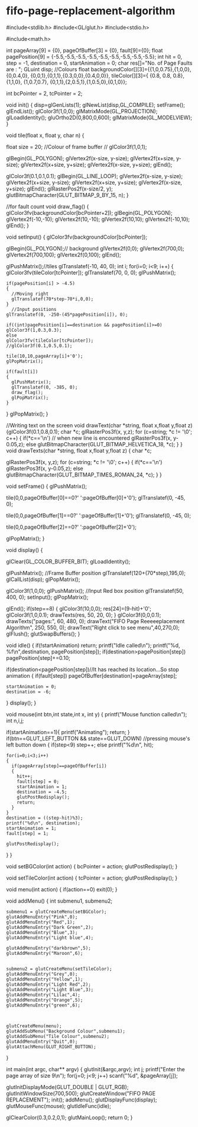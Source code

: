 # fifo-page-replacement-algorithm
#include<stdlib.h>
#include<GL/glut.h>
#include<stdio.h>

#include<math.h>

int pageArray[9] = {0}, pageOfBuffer[3] = {0}, fault[9]={0};
float pagePosition[9] = {-5.5,-5.5,-5.5,-5.5,-5.5,-5.5,-5.5,-5.5,-5.5};
int hit = 0, step = -1, destination = 0, startAnimation = 0;
char res[]="No. of Page Faults are :  ";
GLuint disp;
//Colours
float backgroundColor[][3]={{1,0,0.75},{1,0,0}, {0,0.4,0}, {0,0,1},{0,1,1},{0.3,0,0},{0.4,0,0}}, tileColor[][3]={ {0.8, 0.8, 0.8},{1,1,0}, {1,0.7,0.7}, {0,1,1},{2,0.5,1},{1,0.5,0},{0,1,0}};

int bcPointer = 2, tcPointer = 2;

void init()
{
  disp=glGenLists(1);
  glNewList(disp,GL_COMPILE);
  setFrame();
  glEndList();
  glColor3f(1,0,0);
  glMatrixMode(GL_PROJECTION);
  glLoadIdentity();
  gluOrtho2D(0,800,0,600);
  glMatrixMode(GL_MODELVIEW);
}

void tile(float x, float y, char n)
{

  float size = 20;
  //Colour of frame buffer
  // glColor3f(1,0,1);

  glBegin(GL_POLYGON);
  glVertex2f(x-size, y-size);
  glVertex2f(x+size, y-size);
  glVertex2f(x+size, y+size);
  glVertex2f(x-size, y+size);
  glEnd();

  glColor3f(0.1,0.1,0.1);
  glBegin(GL_LINE_LOOP);
  glVertex2f(x-size, y-size);
  glVertex2f(x+size, y-size);
  glVertex2f(x+size, y+size);
  glVertex2f(x-size, y+size);
  glEnd();
  glRasterPos2f(x-size/2, y);
  glutBitmapCharacter(GLUT_BITMAP_9_BY_15, n);
}

//for fault count
void draw_flag()
{
  glColor3fv(backgroundColor[bcPointer+2]);
  glBegin(GL_POLYGON);
  glVertex2f(-10,-10);
  glVertex2f(10,-10);
  glVertex2f(10,10);
  glVertex2f(-10,10);
  glEnd();
}

void setInput()
{
  glColor3fv(backgroundColor[bcPointer]);

  glBegin(GL_POLYGON);// background
  glVertex2f(0,0);
  glVertex2f(700,0);
  glVertex2f(700,100);
  glVertex2f(0,100);
  glEnd();


  glPushMatrix();//tiles
  glTranslatef(-10, 40, 0);
  int i;
  for(i=0; i<9; i++)
  {
    glColor3fv(tileColor[tcPointer]);
    glTranslatef(70, 0, 0);
    glPushMatrix();

    if(pagePosition[i] > -4.5)
    {
      //Moving right
      glTranslatef(70*step-70*i,0,0);
    }
      //Input positions
    glTranslatef(0, -250-(45*pagePosition[i]), 0);

    if((int)pagePosition[i]==destination && pagePosition[i]>=0)
    glColor3f(1,0.3,0.3);
    else
    glColor3fv(tileColor[tcPointer]);
    //glColor3f(0.1,0.5,0.1);

    tile(10,10,pageArray[i]+'0');
    glPopMatrix();

    if(fault[i])
    {
      glPushMatrix();
      glTranslatef(0, -385, 0);
      draw_flag();
      glPopMatrix();
    }

  }
  glPopMatrix();
}

//Writing text on the screen
void drawText(char *string, float x,float y,float z)
{glColor3f(0.1,0.8,0.1);
  char *c;
  glRasterPos3f(x, y,z);
  for (c=string; *c != '\0'; c++)
  {
    if(*c=='\n') // when new line is encountered
    glRasterPos3f(x, y-0.05,z);
    else
    glutBitmapCharacter(GLUT_BITMAP_HELVETICA_18, *c);
  }
}
void drawTexts(char *string, float x,float y,float z)
{
  char *c;
  
  glRasterPos3f(x, y,z);
  for (c=string; *c != '\0'; c++)
  {
    if(*c=='\n')
    glRasterPos3f(x, y-0.05,z);
    else
    glutBitmapCharacter(GLUT_BITMAP_TIMES_ROMAN_24, *c);
  }
}

void setFrame()
{
  glPushMatrix();

  tile(0,0,pageOfBuffer[0]==0?' ':pageOfBuffer[0]+'0');
  glTranslatef(0, -45, 0);

  tile(0,0,pageOfBuffer[1]==0?' ':pageOfBuffer[1]+'0');
  glTranslatef(0, -45, 0);

  tile(0,0,pageOfBuffer[2]==0?' ':pageOfBuffer[2]+'0');

  glPopMatrix();
}


void display()
{

  glClear(GL_COLOR_BUFFER_BIT);
  glLoadIdentity();


 glPushMatrix();
  //Frame Buffer position
  glTranslatef(120+(70*step),195,0);
 glCallList(disp);
  glPopMatrix();

  glColor3f(1,0,0);
  glPushMatrix();
  //Input Red box position
  glTranslatef(50, 400, 0);
  setInput();
  glPopMatrix();

  glEnd();
if(step==8)
  {
    glColor3f(10,0,0);
    res[24]=(9-hit)+'0';
    glColor3f(1,0,0.1);
    drawTexts(res, 50, 20, 0);
  }
  glColor3f(0,0,0.1);
  drawTexts("pages:", 60, 480, 0);
  drawText("FIFO Page Reeeeeplacement Algorithm", 250, 550, 0);
  drawText("Right click to see menu",40,270,0);
  glFlush();
  glutSwapBuffers();
}

void idle()
{
  if(!startAnimation)
  return;
  printf("Idle called\n");
  printf("%d, %f\n",destination, pagePosition[step]);
  if(destination>pagePosition[step])
  pagePosition[step]+=0.10;

  if(destination<pagePosition[step])//It has reached its location...So stop animation
  {
    if(fault[step])
    pageOfBuffer[destination]=pageArray[step];

    startAnimation = 0;
    destination = -6;
  }
  display();
}

void mouse(int btn,int state,int x, int y)
{
  printf("Mouse function called\n");
  int n,i,j;

  if(startAnimation==1){
    printf("Animating");
    return;
  }
  if(btn==GLUT_LEFT_BUTTON && state==GLUT_DOWN) //pressing mouse's left button down 
  {
    if(step<9)
    step++;
    else
    printf("%d\n", hit);


    for(i=0;i<3;i++)
    {
      if(pageArray[step]==pageOfBuffer[i])
      {
        hit++;
        fault[step] = 0;
        startAnimation = 1;
        destination = -4.5;
        glutPostRedisplay();
        return;
      }
    }
    destination = ((step-hit)%3);
    printf("%d\n", destination);
    startAnimation = 1;
    fault[step] = 1;

    glutPostRedisplay();
  }
}

void setBGColor(int action)
{
	bcPointer = action;
	glutPostRedisplay();
}

void setTileColor(int action)
{
	tcPointer = action;
	glutPostRedisplay();
}

void menu(int action)
{
	if(action==0)
	exit(0);
}


void addMenu()
{
	int submenu1, submenu2;

	submenu1 = glutCreateMenu(setBGColor);
	glutAddMenuEntry("Pink",0);
	glutAddMenuEntry("Red",1);
	glutAddMenuEntry("Dark Green",2);
	glutAddMenuEntry("Blue",3);
	glutAddMenuEntry("Light blue",4);
	
	glutAddMenuEntry("darkbrown",5);
	glutAddMenuEntry("Maroon",6);


	submenu2 = glutCreateMenu(setTileColor);
	glutAddMenuEntry("Grey",0);
	glutAddMenuEntry("Yellow",1);
	glutAddMenuEntry("Light Red",2);
	glutAddMenuEntry("Light Blue",3);
	glutAddMenuEntry("Lilac",4);
	glutAddMenuEntry("Orange",5);
	glutAddMenuEntry("green",6);
	


	glutCreateMenu(menu);
	glutAddSubMenu("Background Colour",submenu1);
	glutAddSubMenu("Tile Colour",submenu2);
	glutAddMenuEntry("Quit",0);
	glutAttachMenu(GLUT_RIGHT_BUTTON);
}

int main(int argc, char** argv)
{
  glutInit(&argc,argv);
  int j;
  printf("Enter the page array of size 9\n");
  for(j=0; j<9; j++)
  scanf("%d", &pageArray[j]);

  glutInitDisplayMode(GLUT_DOUBLE | GLUT_RGB);
  glutInitWindowSize(700,500);
  glutCreateWindow("FIFO PAGE REPLACEMENT");
  init();
  addMenu();
  glutDisplayFunc(display);
  glutMouseFunc(mouse);
  glutIdleFunc(idle);

  glClearColor(0.3,0.2,0,1);
  glutMainLoop();
  return 0;
}

